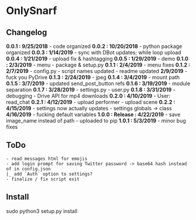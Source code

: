 # OnlySnarf  

## Changelog  
**0.0.1 : 9/25/2018**
	- code organized
**0.0.2 : 10/20/2018**
	- python package organized
**0.0.3 : 1/14/2019**
	- sync with DBot updates; while loop upload
**0.0.4 : 1/21/2019**
	- upload fix & hashtagging
**0.0.5 : 1/29/2019**
	- demo
**0.1.0 : 2/3/2019**
	- menu
	- package & setup.py
**0.1.1 : 2/4/2019**
	- menu fixes
**0.1.2 : 2/7/2019**
	- config.py
	- script names updated
	- readme updated
	**2/9/2019**
	- fuck you PyDrive
**0.1.3 : 2/24/2019**
	- jpeg
**0.1.4 : 3/4/2019**
	- mount path
**0.1.5 : 3/7/2019**
	- updated send_post_button refs
**0.1.6 : 3/19/2019**
	- module separation
**0.1.7 : 3/28/2019**
	- settings.py
	- user.py
**0.1.8 : 3/31/2019**
	- debugging
	- Drive API for mp4 downloads
**0.2.0 : 4/10/2019**
	- User: read_chat
**0.2.1 : 4/12/2019**
	- upload performer
	- upload scene
**0.2.2 : 4/15/2019**
	- settings now actually updates
	- settings globals -> class
	**4/16/2019**
	- fucking default variables
**1.0.0 : Release : 4/22/2019**
	- save image_name instead of path
	- uploaded to pip
**1.0.1 : 5/3/2019**
	- minor bug fixes

## ToDo
	- read messages html for emojis
	- add login prompt for saving Twitter password -> base64 hash instead of in config.json
	|_ add `Auth` option to settings?
	- finalize / fix script exit

## Install
sudo python3 setup.py install